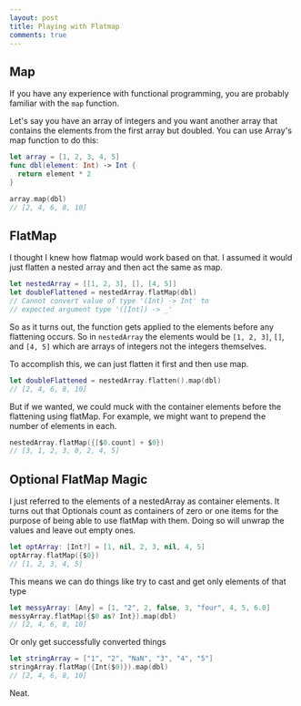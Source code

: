 ```yaml
---
layout: post
title: Playing with Flatmap
comments: true
---
```


Map
---
If you have any experience with functional programming, you are probably familiar with the `map` function.

Let's say you have an array of integers and you want another array that contains the elements from the first array but doubled.  You can use Array's map function to do this:

``` swift
let array = [1, 2, 3, 4, 5]
func dbl(element: Int) -> Int {
  return element * 2
}

array.map(dbl)
// [2, 4, 6, 8, 10]
```

FlatMap
-------
I thought I knew how flatmap would work based on that.  I assumed it would just flatten a nested array and then act the same as map.

``` swift
let nestedArray = [[1, 2, 3], [], [4, 5]]
let doubleFlattened = nestedArray.flatMap(dbl)
// Cannot convert value of type '(Int) -> Int' to
// expected argument type '([Int]) -> _'
```

So as it turns out, the function gets applied to the elements before any flattening occurs.  So in `nestedArray` the elements would be `[1, 2, 3]`, `[]`, and `[4, 5]` which are arrays of integers not the integers themselves.

To accomplish this, we can just flatten it first and then use map.

``` swift
let doubleFlattened = nestedArray.flatten().map(dbl)
// [2, 4, 6, 8, 10]
```

But if we wanted, we could muck with the container elements before the flattening using flatMap.  For example, we might want to prepend the number of elements in each.

``` swift
nestedArray.flatMap({[$0.count] + $0})
// [3, 1, 2, 3, 0, 2, 4, 5]
```

Optional FlatMap Magic
----------------------
I just referred to the elements of a nestedArray as container elements.  It turns out that Optionals count as containers of zero or one items for the purpose of being able to use flatMap with them.  Doing so will unwrap the values and leave out empty ones.

``` swift
let optArray: [Int?] = [1, nil, 2, 3, nil, 4, 5]
optArray.flatMap({$0})
// [1, 2, 3, 4, 5]
```

This means we can do things like try to cast and get only elements of that type

``` swift
let messyArray: [Any] = [1, "2", 2, false, 3, "four", 4, 5, 6.0]
messyArray.flatMap({$0 as? Int}).map(dbl)
// [2, 4, 6, 8, 10]
```

Or only get successfully converted things

``` swift
let stringArray = ["1", "2", "NaN", "3", "4", "5"]
stringArray.flatMap({Int($0)}).map(dbl)
// [2, 4, 6, 8, 10]
```

Neat.
